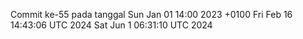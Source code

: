 Commit ke-55 pada tanggal Sun Jan 01 14:00 2023 +0100
Fri Feb 16 14:43:06 UTC 2024
Sat Jun  1 06:31:10 UTC 2024
